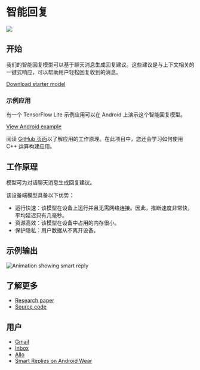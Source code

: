 # 智能回复


<img src="https://github.com/tensorflow/tensorflow/raw/master/tensorflow/lite/g3doc/models/images/smart_reply.png" class="attempt-right">

## 开始

我们的智能回复模型可以基于聊天消息生成回复建议。这些建议是与上下文相关的一键式响应，可以帮助用户轻松回复收到的消息。

<a class="button button-primary" href="https://tfhub.dev/tensorflow/lite-model/smartreply/1/default/1?lite-format=tflite">Download starter model</a>

### 示例应用

有一个 TensorFlow Lite 示例应用可以在 Android 上演示这个智能回复模型。

<a class="button button-primary" href="https://github.com/tensorflow/examples/tree/master/lite/examples/smart_reply/android">View Android example</a>

阅读 [GitHub 页面](https://github.com/tensorflow/examples/tree/master/lite/examples/smart_reply/android/)以了解应用的工作原理。在此项目中，您还会学习如何使用 C++ 运算构建应用。

## 工作原理

模型可为对话聊天消息生成回复建议。

该设备端模型具备以下优势：

<ul>
  <li>运行快速：该模型在设备上运行并且无需网络连接。因此，推断速度非常快，平均延迟只有几毫秒。</li>
  <li>资源高效：该模型在设备中占用的内存很小。</li>
  <li>保护隐私：用户数据从不离开设备。</li>
</ul>

## 示例输出


<img alt="Animation showing smart reply" src="https://github.com/tensorflow/tensorflow/raw/master/tensorflow/lite/g3doc/models/smart_reply/images/smart_reply.gif">

## 了解更多

<ul>
  <li><a href="https://arxiv.org/pdf/1708.00630.pdf">Research paper</a></li>
  <li><a href="https://github.com/tensorflow/examples/tree/master/lite/examples/smart_reply/android">Source code</a></li>
</ul>

## 用户

<ul>
  <li><a href="https://www.blog.google/products/gmail/save-time-with-smart-reply-in-gmail/">Gmail</a></li>
  <li><a href="https://www.blog.google/products/gmail/computer-respond-to-this-email/">Inbox</a></li>
  <li><a href="https://blog.google/products/allo/google-allo-smarter-messaging-app/">Allo</a></li>
  <li><a href="https://research.googleblog.com/2017/02/on-device-machine-intelligence.html">Smart Replies on Android Wear</a></li>
</ul>

